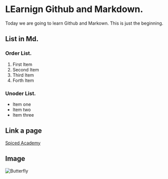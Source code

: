 # LEarnign Github and Markdown.
Today we are going to learn Github and Markown.
This is just the beginning. 

## List in Md.

### Order List.
1. First Item
2. Second Item
3. Third Item
4. Forth Item

### Unoder List.
- Item one
- Item two
- Item three

## Link a page
[Spiced Academy](https://www.spiced-academy.com/en)

## Image
![Butterfly](https://ssec.si.edu/sites/default/files/blogpost/images/BUTTERFLY%20WING%20OPTICS.png)
